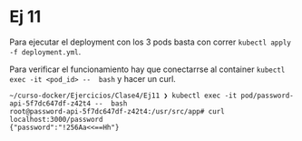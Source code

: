 # Ej 11

Para ejecutar el deployment con los 3 pods basta con correr `kubectl apply -f deployment.yml`.

Para verificar el funcionamiento hay que conectarrse al container `kubectl exec -it <pod_id> --  bash` y hacer un curl.

    ~/curso-docker/Ejercicios/Clase4/Ej11 ❯ kubectl exec -it pod/password-api-5f7dc647df-z42t4 --  bash
    root@password-api-5f7dc647df-z42t4:/usr/src/app# curl localhost:3000/password
    {"password":"!256Aa<<==Hh"}